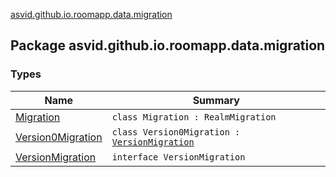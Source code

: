 [asvid.github.io.roomapp.data.migration](./index.md)

## Package asvid.github.io.roomapp.data.migration

### Types

| Name | Summary |
|---|---|
| [Migration](-migration/index.md) | `class Migration : RealmMigration` |
| [Version0Migration](-version0-migration/index.md) | `class Version0Migration : `[`VersionMigration`](-version-migration/index.md) |
| [VersionMigration](-version-migration/index.md) | `interface VersionMigration` |
